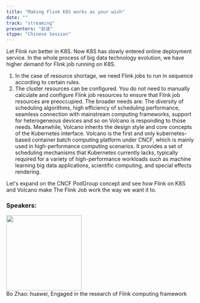 ```yaml
---
title: "Making Flink K8S works as your wish"
date: "" 
track: "streaming"
presenters: "赵波"
stype: "Chinese Session"
---
```

Let Flink run better in K8S. Now K8S has slowly entered online deployment service. In the whole process of big data technology evolution, we have higher demand for Flink job running on K8S.
1. In the case of resource shortage, we need Flink jobs to run in sequence according to certain rules.
2. The cluster resources can be configured. You do not need to manually calculate and configure Flink job resources to ensure that Flink job resources are preoccupied.
The broader needs are:
The diversity of scheduling algorithms, high efficiency of scheduling performance, seamless connection with mainstream computing frameworks, support for heterogeneous devices and so on
Volcano is responding to those needs. Meanwhile, Volcano inherits the design style and core concepts of the Kubernetes interface. Volcano is the first and only kubernetes-based container batch computing platform under CNCF, which is mainly used in high-performance computing scenarios. It provides a set of scheduling mechanisms that Kubernetes currently lacks, typically required for a variety of high-performance workloads such as machine learning big data applications, scientific computing, and special effects rendering.

Let's expand on the CNCF PodGroup concept and see how Flink on K8S and Volcano make The Flink Job work the way we want it to.
 ### Speakers: 
 <img src="images/speaker/1198.png" width="200" /><br>Bo Zhao: huawei, Engaged in the research of Flink computing framework

 